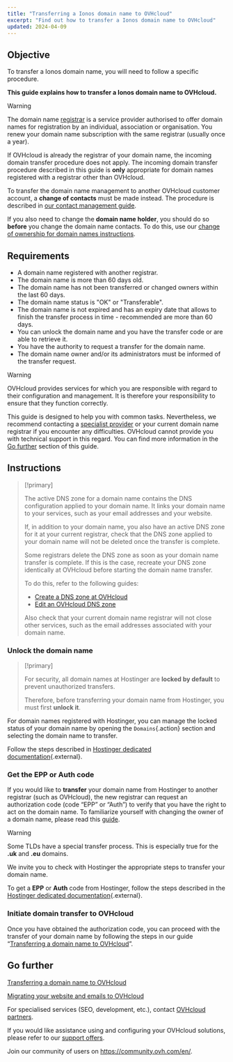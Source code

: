 ```yaml
---
title: "Transferring a Ionos domain name to OVHcloud"
excerpt: "Find out how to transfer a Ionos domain name to OVHcloud"
updated: 2024-04-09
---
```


## Objective

To transfer a Ionos domain name, you will need to follow a specific procedure.

**This guide explains how to transfer a Ionos domain name to OVHcloud.**

> [!warning]
>
> The domain name [registrar](https://www.ovhcloud.com/en-sg/learn/what-is-domain-name-registrar/) is a service provider authorised to offer domain names for registration by an individual, association or organisation. You renew your domain name subscription with the same registrar (usually once a year).
>
> If OVHcloud is already the registrar of your domain name, the incoming domain transfer procedure does not apply. The incoming domain transfer procedure described in this guide is **only** appropriate for domain names registered with a registrar other than OVHcloud.
>
> To transfer the domain name management to another OVHcloud customer account, a **change of contacts** must be made instead. The procedure is described in [our contact management guide](/pages/account_and_service_management/account_information/managing_contacts).
>
> If you also need to change the **domain name holder**, you should do so **before** you change the domain name contacts. To do this, use our [change of ownership for domain names instructions](/pages/web_cloud/domains/trade_domain).
>

## Requirements

- A domain name registered with another registrar.
- The domain name is more than 60 days old.
- The domain name has not been transferred or changed owners within the last 60 days.
- The domain name status is "OK" or "Transferable".
- The domain name is not expired and has an expiry date that allows to finish the transfer process in time - recommended are more than 60 days.
- You can unlock the domain name and you have the transfer code or are able to retrieve it.
- You have the authority to request a transfer for the domain name.
- The domain name owner and/or its administrators must be informed of the transfer request.


> [!warning]
>
> OVHcloud provides services for which you are responsible with regard to their configuration and management. It is therefore your responsibility to ensure that they function correctly.
> 
> This guide is designed to help you with common tasks. Nevertheless, we recommend contacting a [specialist provider](https://partner.ovhcloud.com/en-sg/directory/) or your current domain name registrar if you encounter any difficulties. OVHcloud cannot provide you with technical support in this regard. You can find more information in the [Go further](#go-further) section of this guide.
> 

## Instructions

> [!primary]
>
> The active DNS zone for a domain name contains the DNS configuration applied to your domain name. It links your domain name to your services, such as your email addresses and your website.
>
> If, in addition to your domain name, you also have an active DNS zone for it at your current registrar, check that the DNS zone applied to your domain name will not be deleted once the transfer is complete.
>
> Some registrars delete the DNS zone as soon as your domain name transfer is complete. If this is the case, recreate your DNS zone identically at OVHcloud before starting the domain name transfer.
>
> To do this, refer to the following guides:
>
> - [Create a DNS zone at OVHcloud](/pages/web_cloud/domains/dns_zone_create)
> - [Edit an OVHcloud DNS zone](/pages/web_cloud/domains/dns_zone_edit)
>
> Also check that your current domain name registrar will not close other services, such as the email addresses associated with your domain name.
>

### Unlock the domain name

> [!primary]
>
> For security, all domain names at Hostinger are **locked by default** to prevent unauthorized transfers.
>
> Therefore, before transferring your domain name from Hostinger, you must first **unlock it**.
> 

For domain names registered with Hostinger, you can manage the locked status of your domain name by opening the `Domains`{.action} section and selecting the domain name to transfer.

Follow the steps described in [Hostinger dedicated documentation](https://support.hostinger.com/en/articles/4791444-how-to-lock-or-unlock-a-domain-at-hostinger){.external}.

### Get the EPP or Auth code

If you would like to **transfer** your domain name from Hostinger to another registrar (such as OVHcloud), the new registrar can request an authorization code (code “EPP” or “Auth”) to verify that you have the right to act on the domain name.
To familiarize yourself with changing the owner of a domain name, please read this [guide](pages/web_cloud/domains/trade_domain).

> [!warning]
>
> Some TLDs have a special transfer process. This is especially true for the **.uk** and **.eu** domains.
>
> We invite you to check with Hostinger the appropriate steps to transfer your domain name.
> 

To get a **EPP** or **Auth** code from Hostinger, follow the steps described in the [Hostinger dedicated documentation](https://support.hostinger.com/en/articles/1583203-how-to-get-the-epp-code-at-hostinger){.external}.

### Initiate domain transfer to OVHcloud

Once you have obtained the authorization code, you can proceed with the transfer of your domain name by following the steps in our guide “[Transferring a domain name to OVHcloud](/pages/web_cloud/domains/transfer_incoming_generic_domain)”.

## Go further <a name="go-further"></a>

[Transferring a domain name to OVHcloud](/pages/web_cloud/domains/transfer_incoming_generic_domain)

[Migrating your website and emails to OVHcloud](/pages/web_cloud/web_hosting/hosting_migrating_to_ovh)

For specialised services (SEO, development, etc.), contact [OVHcloud partners](https://partner.ovhcloud.com/en-sg/directory/).

If you would like assistance using and configuring your OVHcloud solutions, please refer to our [support offers](https://www.ovhcloud.com/en-sg/support-levels/).

Join our community of users on <https://community.ovh.com/en/>.